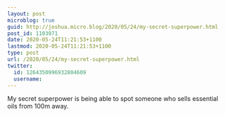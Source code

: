 ```yaml
---
layout: post
microblog: true
guid: http://joshua.micro.blog/2020/05/24/my-secret-superpower.html
post_id: 1103971
date: 2020-05-24T11:21:53+1100
lastmod: 2020-05-24T11:21:53+1100
type: post
url: /2020/05/24/my-secret-superpower.html
twitter:
  id: 1264350996932804609
  username: 
---
```

My secret superpower is being able to spot someone who sells essential oils from 100m away.
